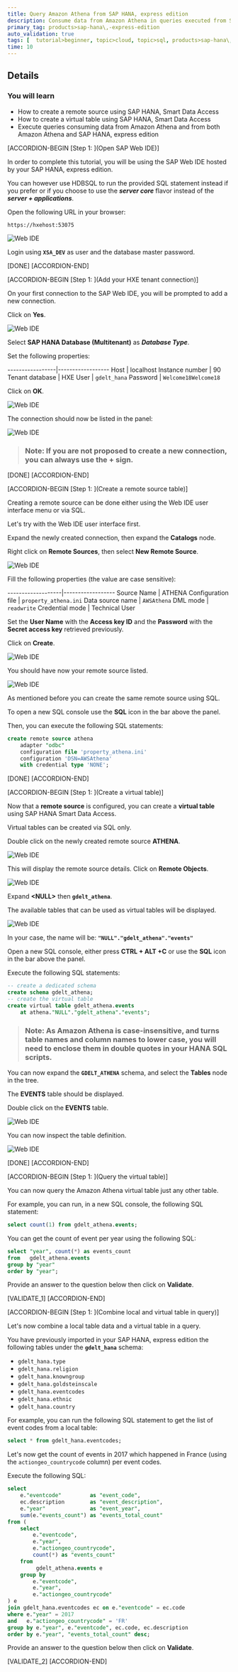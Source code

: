 ```yaml
---
title: Query Amazon Athena from SAP HANA, express edition
description: Consume data from Amazon Athena in queries executed from SAP HANA, express edition and combine with local data.
primary_tag: products>sap-hana\,-express-edition
auto_validation: true
tags: [  tutorial>beginner, topic>cloud, topic>sql, products>sap-hana\,-express-edition ]
time: 10
---
```


## Details
### You will learn  
  - How to create a remote source using SAP HANA, Smart Data Access
  - How to create a virtual table using SAP HANA, Smart Data Access
  - Execute queries consuming data from Amazon Athena and from both Amazon Athena and  SAP HANA, express edition

[ACCORDION-BEGIN [Step 1: ](Open SAP Web IDE)]

In order to complete this tutorial, you will be using the SAP Web IDE hosted by your SAP HANA, express edition.

You can however use HDBSQL to run the provided SQL statement instead if you prefer or if you choose to use the ***server core*** flavor instead of the ***server + applications***.

Open the following URL in your browser:

```url
https://hxehost:53075
```

![Web IDE](01.png)

Login using **`XSA_DEV`** as user and the database master password.

[DONE]
[ACCORDION-END]

[ACCORDION-BEGIN [Step 1: ](Add your HXE tenant connection)]

On your first connection to the SAP Web IDE, you will be prompted to add a new connection.

Click on **Yes**.

![Web IDE](02.png)

Select **SAP HANA Database (Multitenant)** as ***Database Type***.

Set the following properties:

-----------------|------------------
Host             | localhost
Instance number  | 90
Tenant database  | HXE
User             | `gdelt_hana`
Password         | `Welcome18Welcome18`

Click on **OK**.

![Web IDE](03.png)

The connection should now be listed in the panel:

![Web IDE](04.png)

> ### **Note**: If you are not proposed to create a new connection, you can always use the **+** sign.

[DONE]
[ACCORDION-END]

[ACCORDION-BEGIN [Step 1: ](Create a remote source table)]

Creating a remote source can be done either using the Web IDE user interface menu or via SQL.

Let's try with the Web IDE user interface first.

Expand the newly created connection, then expand the **Catalogs** node.

Right click on **Remote Sources**, then select **New Remote Source**.

![Web IDE](05.png)

Fill the following properties (the value are case sensitive):

-------------------|------------------
Source Name        | ATHENA
Configuration file | `property_athena.ini`
Data source name   | `AWSAthena`
DML mode           | `readwrite`
Credential mode    | Technical User

Set the **User Name** with the **Access key ID** and the **Password** with the **Secret access key** retrieved previously.

Click on **Create**.

![Web IDE](06.png)

You should have now your remote source listed.

![Web IDE](07.png)

As mentioned before you can create the same remote source using SQL.

To open a new SQL console use the **SQL** icon in the bar above the panel.

Then, you can execute the following SQL statements:

```sql
create remote source athena
	adapter "odbc"
	configuration file 'property_athena.ini'
	configuration 'DSN=AWSAthena'
	with credential type 'NONE';
```

[DONE]
[ACCORDION-END]

[ACCORDION-BEGIN [Step 1: ](Create a virtual table)]

Now that a **remote source** is configured, you can create a **virtual table** using SAP HANA Smart Data Access.

Virtual tables can be created via SQL only.

Double click on the newly created remote source **ATHENA**.

![Web IDE](07.png)

This will display the remote source details. Click on **Remote Objects**.

![Web IDE](08.png)

Expand **&lt;NULL&gt;** then **`gdelt_athena`**.

The available tables that can be used as virtual tables will be displayed.

![Web IDE](09.png)

In your case, the name will be: **`"NULL"."gdelt_athena"."events"`**

Open a new SQL console, either press **CTRL + ALT +C** or use the **SQL** icon in the bar above the panel.

Execute the following SQL statements:

```sql
-- create a dedicated schema
create schema gdelt_athena;
-- create the virtual table
create virtual table gdelt_athena.events
	at athena."NULL"."gdelt_athena"."events";
```

> ### **Note**: As Amazon Athena is case-insensitive, and turns table names and column names to lower case, you will need to enclose them in double quotes in your HANA SQL scripts.

You can now expand the **`GDELT_ATHENA`** schema, and select the **Tables** node in the tree.

The **EVENTS** table should be displayed.

Double click on the **EVENTS** table.

![Web IDE](10.png)

You can now inspect the table definition.

![Web IDE](11.png)

[DONE]
[ACCORDION-END]

[ACCORDION-BEGIN [Step 1: ](Query the virtual table)]

You can now query the Amazon Athena virtual table just any other table.

For example, you can run, in a new SQL console, the following SQL statement:

```sql
select count(1) from gdelt_athena.events;
```

You can get the count of event per year using the following SQL:

```sql
select "year", count(*) as events_count
from   gdelt_athena.events
group by "year"
order by "year";
```

Provide an answer to the question below then click on **Validate**.

[VALIDATE_1]
[ACCORDION-END]

[ACCORDION-BEGIN [Step 1: ](Combine local and virtual table in query)]

Let's now combine a local table data and a virtual table in a query.

You have previously imported in your SAP HANA, express edition the following tables under the **`gdelt_hana`** schema:

- `gdelt_hana.type`
- `gdelt_hana.religion`
- `gdelt_hana.knowngroup`
- `gdelt_hana.goldsteinscale`
- `gdelt_hana.eventcodes`
- `gdelt_hana.ethnic`
- `gdelt_hana.country`

For example, you can run the following SQL statement to get the list of event codes from a local table:

```sql
select * from gdelt_hana.eventcodes;
```

Let's now get the count of events in 2017 which happened in France (using the `actiongeo_countrycode` column) per event codes.

Execute the following SQL:

```sql
select
	e."eventcode"         as "event_code",
	ec.description        as "event_description",
	e."year"              as "event_year",
	sum(e."events_count") as "events_total_count"
from (
	select
		e."eventcode",
		e."year",
		e."actiongeo_countrycode",
		count(*) as "events_count"
	from
		 gdelt_athena.events e
	group by
		e."eventcode",
		e."year",
		e."actiongeo_countrycode"
) e
join gdelt_hana.eventcodes ec on e."eventcode" = ec.code
where e."year" = 2017
and   e."actiongeo_countrycode" = 'FR'
group by e."year", e."eventcode", ec.code, ec.description
order by e."year", "events_total_count" desc;
```

Provide an answer to the question below then click on **Validate**.

[VALIDATE_2]
[ACCORDION-END]
